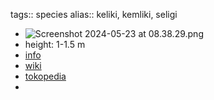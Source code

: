 tags:: species
alias:: keliki, kemliki, seligi

- ![Screenshot 2024-05-23 at 08.38.29.png](https://peach-geographical-bat-397.mypinata.cloud/ipfs/QmXNogdetZ336dL9te8g71BZfot1Yuf9P17HKUc66zrK55)
- height: 1-1.5 m
- [info](http://www.plantsofasia.com/index/phyllanthus_buxifolius/0-1161)
- [wiki](https://id.wikipedia.org/wiki/Seligi)
- [tokopedia](https://www.tokopedia.com/search?st=&q=Phyllanthus%20buxifolius&srp_component_id=02.01.00.00&srp_page_id=&srp_page_title=&navsource=)
-